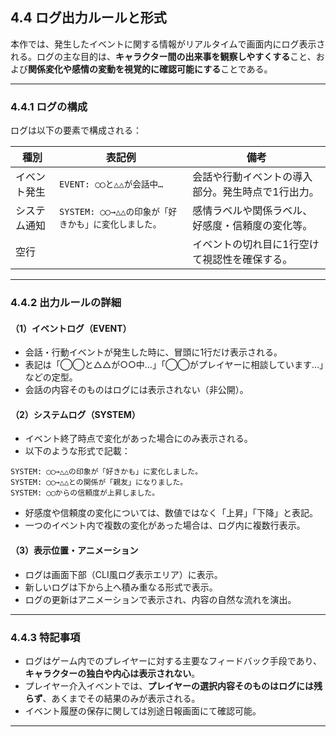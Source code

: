 ## 4.4 ログ出力ルールと形式

本作では、発生したイベントに関する情報がリアルタイムで画面内にログ表示される。ログの主な目的は、**キャラクター間の出来事を観察しやすくする**こと、および**関係変化や感情の変動を視覚的に確認可能にする**ことである。

---

### 4.4.1 ログの構成

ログは以下の要素で構成される：

| 種別     | 表記例                               | 備考                        |
| ------ | --------------------------------- | ------------------------- |
| イベント発生 | `EVENT: ◯◯と△△が会話中…`               | 会話や行動イベントの導入部分。発生時点で1行出力。 |
| システム通知 | `SYSTEM: ◯◯→△△の印象が「好きかも」に変化しました。` | 感情ラベルや関係ラベル、好感度・信頼度の変化等。  |
| 空行     |                                   | イベントの切れ目に1行空けて視認性を確保する。   |

---

### 4.4.2 出力ルールの詳細

#### （1）イベントログ（EVENT）

* 会話・行動イベントが発生した時に、冒頭に1行だけ表示される。
* 表記は「◯◯と△△が○○中…」「◯◯がプレイヤーに相談しています…」などの定型。
* 会話の内容そのものはログには表示されない（非公開）。

#### （2）システムログ（SYSTEM）

* イベント終了時点で変化があった場合にのみ表示される。
* 以下のような形式で記載：

```text
SYSTEM: ◯◯→△△の印象が「好きかも」に変化しました。
SYSTEM: ◯◯→△△との関係が「親友」になりました。
SYSTEM: ◯◯からの信頼度が上昇しました。
```

* 好感度や信頼度の変化については、数値ではなく「上昇」「下降」と表記。
* 一つのイベント内で複数の変化があった場合は、ログ内に複数行表示。

#### （3）表示位置・アニメーション

* ログは画面下部（CLI風ログ表示エリア）に表示。
* 新しいログは下から上へ積み重なる形式で表示。
* ログの更新はアニメーションで表示され、内容の自然な流れを演出。

---

### 4.4.3 特記事項

* ログはゲーム内でのプレイヤーに対する主要なフィードバック手段であり、**キャラクターの独白や内心は表示されない**。
* プレイヤー介入イベントでは、**プレイヤーの選択内容そのものはログには残らず**、あくまでその結果のみが表示される。
* イベント履歴の保存に関しては別途日報画面にて確認可能。

---